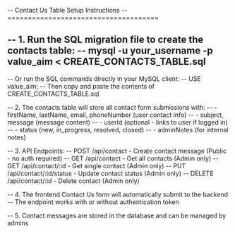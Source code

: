 -- Contact Us Table Setup Instructions
-- =====================================

-- 1. Run the SQL migration file to create the contacts table:
--    mysql -u your_username -p value_aim < CREATE_CONTACTS_TABLE.sql
--
--    Or run the SQL commands directly in your MySQL client:
--    USE value_aim;
--    Then copy and paste the contents of CREATE_CONTACTS_TABLE.sql

-- 2. The contacts table will store all contact form submissions with:
--    - firstName, lastName, email, phoneNumber (user contact info)
--    - subject, message (message content)
--    - userId (optional - links to user if logged in)
--    - status (new, in_progress, resolved, closed)
--    - adminNotes (for internal notes)

-- 3. API Endpoints:
--    POST /api/contact - Create contact message (Public - no auth required)
--    GET /api/contact - Get all contacts (Admin only)
--    GET /api/contact/:id - Get single contact (Admin only)
--    PUT /api/contact/:id/status - Update contact status (Admin only)
--    DELETE /api/contact/:id - Delete contact (Admin only)

-- 4. The frontend Contact Us form will automatically submit to the backend
--    The endpoint works with or without authentication token

-- 5. Contact messages are stored in the database and can be managed by admins

